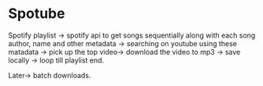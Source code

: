 # Spotube

Spotify playlist -> spotify api to get songs sequentially along with each song author, name and other metadata -> searching on youtube using these matadata -> pick up the top video-> download the video to mp3 -> save locally -> loop till playlist end.

Later-> batch downloads.

